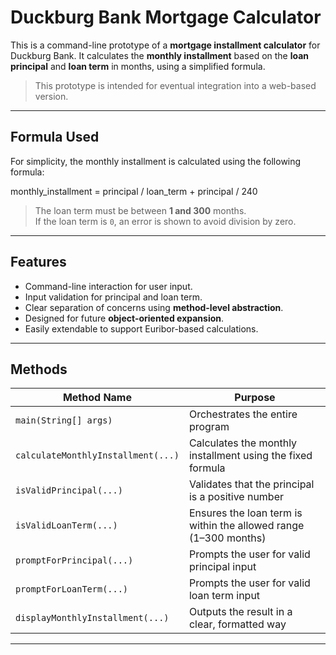 # Duckburg Bank Mortgage Calculator 

This is a command-line prototype of a **mortgage installment calculator** for Duckburg Bank. It calculates the **monthly installment** based on the **loan principal** and **loan term** in months, using a simplified formula.

> This prototype is intended for eventual integration into a web-based version.

---

## Formula Used

For simplicity, the monthly installment is calculated using the following formula:

monthly_installment = principal / loan_term + principal / 240


>  The loan term must be between **1 and 300** months.  
> If the loan term is `0`, an error is shown to avoid division by zero.

---

## Features

- Command-line interaction for user input.
- Input validation for principal and loan term.
- Clear separation of concerns using **method-level abstraction**.
- Designed for future **object-oriented expansion**.
- Easily extendable to support Euribor-based calculations.

---

##  Methods

| Method Name                         | Purpose                                                                 |
|------------------------------------|-------------------------------------------------------------------------|
| `main(String[] args)`              | Orchestrates the entire program                                         |
| `calculateMonthlyInstallment(...)` | Calculates the monthly installment using the fixed formula              |
| `isValidPrincipal(...)`            | Validates that the principal is a positive number                       |
| `isValidLoanTerm(...)`             | Ensures the loan term is within the allowed range (1–300 months)        |
| `promptForPrincipal(...)`         | Prompts the user for valid principal input                              |
| `promptForLoanTerm(...)`          | Prompts the user for valid loan term input                              |
| `displayMonthlyInstallment(...)`   | Outputs the result in a clear, formatted way                            |

---





